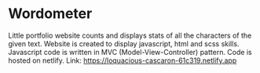 # Wordometer

Little portfolio website counts and displays stats of all the characters of the given text.
Website is created to display javascript, html and scss skills. Javascript code is written in MVC (Model-View-Controller) pattern.
Code is hosted on netlify. Link:
https://loquacious-cascaron-61c319.netlify.app

